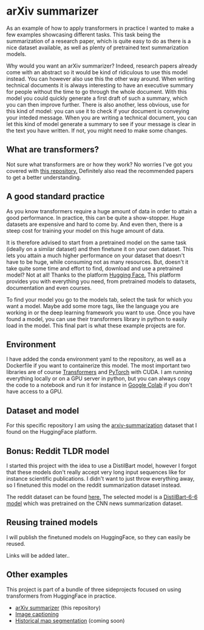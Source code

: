 # arXiv summarizer
As an example of how to apply transformers in practice I wanted to make a few examples showcasing different tasks. This task being the summarization of a research paper, which is quite easy to do as there is a nice dataset available, as well as plenty of pretrained text summarization models.

Why would you want an arXiv summarizer? Indeed, research papers already come with an abstract so it would be kind of ridiculous to use this model instead. You can however also use this the other way around. When writing technical documents it is always interesting to have an executive summary for people without the time to go through the whole document. With this model you could quickly generate a first draft of such a summary, which you can then improve further. There is also another, less obvious, use for this kind of model: you can use it to check if your document is conveying your inteded message. When you are writing a technical document, you can let this kind of model generate a summary to see if your message is clear in the text you have written. If not, you might need to make some changes.

## What are transformers?
Not sure what transformers are or how they work? No worries I've got you covered with [this repository.](https://github.com/VerleysenNiels/transformers-pytorch)
Definitely also read the recommended papers to get a better understanding.

## A good standard practice
As you know transformers require a huge amount of data in order to attain a good performance. In practice, this can be quite a show-stopper. Huge datasets are expensive and hard to come by. And even then, there is a steep cost for training your model on this huge amount of data. 

It is therefore advised to start from a pretrained model on the same task (ideally on a similar dataset) and then finetune it on your own dataset. This lets you attain a much higher performance on your dataset that doesn't have to be huge, while consuming not as many resources. But, doesn't it take quite some time and effort to find, download and use a pretrained model? Not at all! Thanks to the platform [Hugging Face.](https://huggingface.co/) This platform provides you with everything you need, from pretrained models to datasets, documentation and even courses.

To find your model you go to the models tab, select the task for which you want a model. Maybe add some more tags, like the language you are working in or the deep learning framework you want to use. Once you have found a model, you can use their transformers library in python to easily load in the model. This final part is what these example projects are for.

## Environment
I have added the conda environment yaml to the repository, as well as a Dockerfile if you want to containerize this model. The most important two libraries are of course [Transformers](https://pypi.org/project/transformers/) and [PyTorch](https://pytorch.org/) with CUDA. I am running everything locally or on a GPU server in python, but you can always copy the code to a notebook and run it for instance in [Google Colab](https://colab.research.google.com/) if you don't have access to a GPU. 

## Dataset and model
For this specific repository I am using the [arxiv-summarization](https://huggingface.co/datasets/ccdv/arxiv-summarization) dataset that I found on the HuggingFace platform.

## Bonus: Reddit TLDR model
I started this project with the idea to use a DistilBart model, however I forgot that these models don't really accept very long input sequences like for instance scientific publications. I didn't want to just throw everything away, so I finetuned this model on the reddit summarization dataset instead.

The reddit dataset can be found [here.](https://huggingface.co/datasets/reddit) The selected model is a [DistilBart-6-6 model](https://huggingface.co/sshleifer/distilbart-cnn-6-6) which was pretrained on the CNN news summarization dataset.

## Reusing trained models
I will publish the finetuned models on HuggingFace, so they can easily be reused.

Links will be added later..

## Other examples
This project is part of a bundle of three sideprojects focused on using transformers from HuggingFace in practice.

- [arXiv summarizer](https://github.com/VerleysenNiels/arxiv-summarizer) (this repository)
- [Image captioning](https://github.com/VerleysenNiels/image-captioning)
- [Historical map segmentation]() (coming soon)
